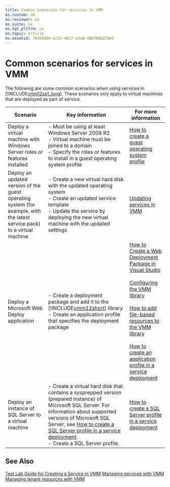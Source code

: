 ```yaml
---
title: Common scenarios for services in VMM
ms.custom: na
ms.reviewer: na
ms.suite: na
ms.tgt_pltfrm: na
ms.topic: article
ms.assetid: 70506004-2c51-4817-a3a0-d86f686279e0
---
```

# Common scenarios for services in VMM
The following are some common scenarios when using services in [!INCLUDE[vmm12sp1_long](./Token/vmm12sp1_long_md.md)]. These scenarios only apply to virtual machines that are deployed as part of service.

|Scenario|Key information|For more information|
|------------|-------------------|------------------------|
|Deploy a virtual machine with Windows Server roles or features installed|-   Must be using at least Windows Server 2008 R2<br />-   Virtual machine must be joined to a domain<br />-   Specify the roles or features to install in a guest operating system profile|[How to create a guest operating system profile](./How-to-create-a-guest-operating-system-profile.md)|
|Deploy an updated version of the guest operating system \(for example, with the latest service pack\) to a virtual machine|-   Create a new virtual hard disk with the updated operating system<br />-   Create an updated service template<br />-   Update the service by deploying the new virtual machine with the updated settings|[Updating services in VMM](./Updating-services-in-VMM.md)|
|Deploy a Microsoft Web Deploy application|-   Create a deployment package and add it to the [!INCLUDE[vmm12short](./Token/vmm12short_md.md)] library<br />-   Create an application profile that specifies the deployment package|[How to Create a Web Deployment Package in Visual Studio](http://msdn.microsoft.com/library/dd465323.aspx)<br /><br />[Configuring the VMM library](./Configuring-the-VMM-library.md)<br /><br />[How to add file-based resources to the VMM library](./How-to-add-file-based-resources-to-the-VMM-library.md)<br /><br />[How to create an application profile in a service deployment](./How-to-create-an-application-profile-in-a-service-deployment.md)|
|Deploy an instance of SQL Server to a virtual machine|-   Create a virtual hard disk that contains a sysprepped version \(prepared instance\) of Microsoft SQL Server. For information about supported versions of Microsoft SQL Server, see [How to create a SQL Server profile in a service deployment](./How-to-create-a-SQL-Server-profile-in-a-service-deployment.md).<br />-   Create a SQL Server profile.|[How to create a SQL Server profile in a service deployment](./How-to-create-a-SQL-Server-profile-in-a-service-deployment.md)|

## See Also
[Test Lab Guide for Creating a Service in VMM](http://www.microsoft.com/download/details.aspx?id=38837)
[Managing services with VMM](./Managing-services-with-VMM.md)
[Managing tenant resources with VMM](./Managing-tenant-resources-with-VMM.md)


